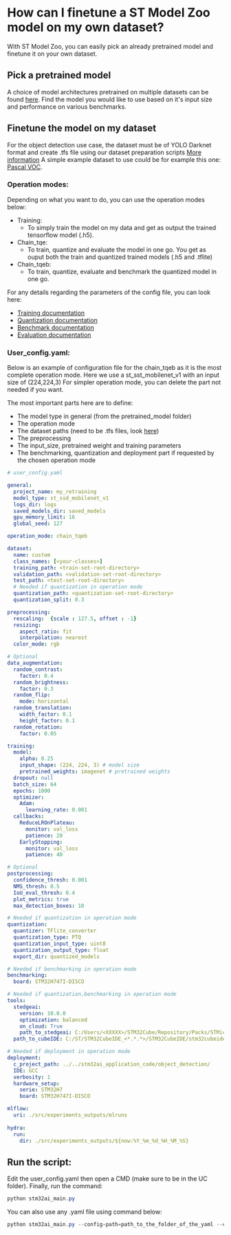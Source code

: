# How can I finetune a ST Model Zoo model on my own dataset?

With ST Model Zoo, you can easily pick an already pretrained model and finetune it on your own dataset.

## Pick a pretrained model

A choice of model architectures pretrained on multiple datasets can be found [here](https://github.com/STMicroelectronics/stm32ai-modelzoo-services/tree/main/object_detection/pretrained_models).
Find the model you would like to use based on it's input size and performance on various benchmarks.

## Finetune the model on my dataset

For the object detection use case, the dataset must be of YOLO Darknet format and create .tfs file using our dataset preparation scripts [More information](./how_to_use_my_own_object_detection_dataset.md)
A simple example dataset to use could be for example this one: [Pascal VOC](https://public.roboflow.com/object-detection/pascal-voc-2012/1).

### Operation modes:

Depending on what you want to do, you can use the operation modes below:
- Training:
    - To simply train the model on my data and get as output the trained tensorflow model (.h5).
- Chain_tqe:
    - To train, quantize and evaluate the model in one go. You get as ouput both the train and quantized trained models (.h5 and .tflite)
- Chain_tqeb:
    - To train, quantize, evaluate and benchmark the quantized model in one go.

For any details regarding the parameters of the config file, you can look here:
- [Training documentation](../../../src/training/README.md)
- [Quantization documentation](../../../src/quantization/README.md)
- [Benchmark documentation](../../../src/benchmarking/README.md)
- [Evaluation documentation](../../../src/evaluation/README.md)

### User_config.yaml:

Below is an example of configuration file for the chain_tqeb as it is the most complete operation mode. 
Here we use a st_sst_mobilenet_v1 with an input size of (224,224,3)
For simpler operation mode, you can delete the part not needed if you want.

The most important parts here are to define:
- The model type in general (from the pretrained_model folder)
- The operation mode
- The dataset paths (need to be .tfs files, look [here](./how_to_use_my_own_object_detection_dataset.md))
- The preprocessing
- The input_size, pretrained weight and training parameters
- The benchmarking, quantization and deployment part if requested by the chosen operation mode

```yaml
# user_config.yaml

general:
  project_name: my_retraining
  model_type: st_ssd_mobilenet_v1
  logs_dir: logs
  saved_models_dir: saved_models
  gpu_memory_limit: 16
  global_seed: 127

operation_mode: chain_tqeb

dataset:
  name: custom
  class_names: [<your-classes>]
  training_path: <train-set-root-directory>  
  validation_path: <validation-set-root-directory>  
  test_path: <test-set-root-directory>
  # Needed if quantization in operation mode
  quantization_path: <quantization-set-root-directory>  
  quantization_split: 0.3

preprocessing:
  rescaling:  {scale : 127.5, offset : -1}
  resizing:
    aspect_ratio: fit
    interpolation: nearest
  color_mode: rgb

# Optional
data_augmentation:
  random_contrast:
    factor: 0.4
  random_brightness:
    factor: 0.3
  random_flip:
    mode: horizontal
  random_translation:
    width_factor: 0.1
    height_factor: 0.1
  random_rotation:
    factor: 0.05

training:
  model:
    alpha: 0.25
    input_shape: (224, 224, 3) # model size
    pretrained_weights: imagenet # pretrained weights
  dropout: null
  batch_size: 64
  epochs: 1000
  optimizer:
    Adam:
      learning_rate: 0.001
  callbacks:
    ReduceLROnPlateau:
      monitor: val_loss
      patience: 20
    EarlyStopping:
      monitor: val_loss
      patience: 40

# Optional
postprocessing:
  confidence_thresh: 0.001
  NMS_thresh: 0.5
  IoU_eval_thresh: 0.4
  plot_metrics: true
  max_detection_boxes: 10

# Needed if quantization in operation mode
quantization:
  quantizer: TFlite_converter
  quantization_type: PTQ
  quantization_input_type: uint8
  quantization_output_type: float
  export_dir: quantized_models

# Needed if benchmarking in operation mode
benchmarking:
  board: STM32H747I-DISCO

# Needed if quantization,benchmarking in operation mode
tools:
  stedgeai:
    version: 10.0.0
    optimization: balanced
    on_cloud: True
    path_to_stedgeai: C:/Users/<XXXXX>/STM32Cube/Repository/Packs/STMicroelectronics/X-CUBE-AI/<*.*.*>/Utilities/windows/stedgeai.exe
  path_to_cubeIDE: C:/ST/STM32CubeIDE_<*.*.*>/STM32CubeIDE/stm32cubeide.exe

# Needed if deployment in operation mode
deployment:
  c_project_path: ../../stm32ai_application_code/object_detection/
  IDE: GCC
  verbosity: 1
  hardware_setup:
    serie: STM32H7
    board: STM32H747I-DISCO

mlflow:
  uri: ./src/experiments_outputs/mlruns
  
hydra:
  run:
    dir: ./src/experiments_outputs/${now:%Y_%m_%d_%H_%M_%S}
```

## Run the script:

Edit the user_config.yaml then open a CMD (make sure to be in the UC folder). Finally, run the command:

```powershell
python stm32ai_main.py
```
You can also use any .yaml file using command below:
```powershell
python stm32ai_main.py --config-path=path_to_the_folder_of_the_yaml --config-name=name_of_your_yaml_file
```

